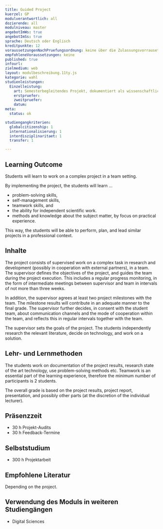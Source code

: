 ```yaml
---
title: Guided Project
kuerzel: GP
modulverantwortlich: all
dozierende: all
modulniveau: master
angebotImWs: true
angebotImSs: true
sprache: Deutsch oder Englisch
kreditpunkte: 12
voraussetzungenNachPruefungsordnung: keine über die Zulassungsvorrausetzungen zum Studium hinausgehenden
empfohleneVoraussetzungen: keine
published: true
infourl: 
zielmedium: web
layout: modulbeschreibung.11ty.js
kategorie: wahl
studienleistungen:
  Einzelleistung:
    art: Semesterbegleitendes Projekt, dokumentiert als wissenschaftliches Papier / Präsentation
    erstpruefer: 
    zweitpruefer: 
    datum:
meta:
  status: ok    

studiengangkriterien:
  globalcitizenship: 1
  internationalisierung: 1
  interdisziplinaritaet: 1
  transfer: 1

---
```


## Learning Outcome
Students will learn to work on a complex project in a team setting. 

By implementing the project, the students will learn ...
* problem-solving skills, 
* self-management skills, 
* teamwork skills, and 
* the ability for independent scientific work. 
* methods and knowledge about the subject matter, by focus on practical experience.

This way, the students will be able to perform, plan, and lead similar projects in a professional context. 

## Inhalte

The project consists of supervised work on a complex task in research and development (possibly in cooperation with external partners), in a team. The supervisor defines the objectives of the project, and guides the team during the project execution. This includes a regular progress monitoring, in the form of intermediate meetings between supervisor and team in intervals 
of not more than three weeks.
 
In addition, the supervisor agrees at least two project milestones with the team. The milestone results will contribute in an adequate manner to the final grade. The supervisor further decides, in consent with the student team, about communication channels and the mode of cooperation within the team, and reflects this in regular intervals together with the
team.  

The supervisor sets the goals of the project. The students independently research the relevant literature, decide on technology, and work on a solution.

## Lehr- und Lernmethoden

The students work on documentation of the project results, research state of the art technology, use problem-solving methods etc. Teamwork is an essential part of the learning experience, therefore the minimum number of participants is 2 students.

The overall grade is based on the project results, project report, presentation, and possibly other parts (at the discretion of the individual lecturer). 

## Präsenzzeit
- 30 h Projekt-Audits
- 30 h Feedback-Termine 

## Selbststudium
- 300 h Projektarbeit

## Empfohlene Literatur

Depending on the project.

## Verwendung des Moduls in weiteren Studiengängen
- Digital Sciences
